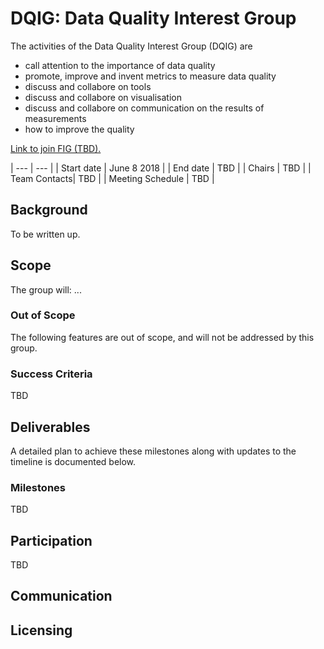 
# DQIG: Data Quality Interest Group

The activities of the Data Quality Interest Group (DQIG) are

* call attention to the importance of data quality
* promote, improve and invent metrics to measure data quality
* discuss and collabore on tools
* discuss and collabore on visualisation
* discuss and collabore on communication on the results of measurements
* how to improve the quality

[Link to join FIG (TBD).]()

| --- | --- |
| Start date | June 8 2018 |
| End date   | TBD |
| Chairs     | TBD |
| Team Contacts| TBD |
| Meeting Schedule | TBD |

## Background
To be written up.

## Scope
The group will: ...

### Out of Scope
The following features are out of scope, and will not be addressed by this group.

### Success Criteria
TBD

## Deliverables
A detailed plan to achieve these milestones along with updates to the timeline is documented below.

### Milestones
TBD

## Participation
TBD

## Communication


## Licensing

